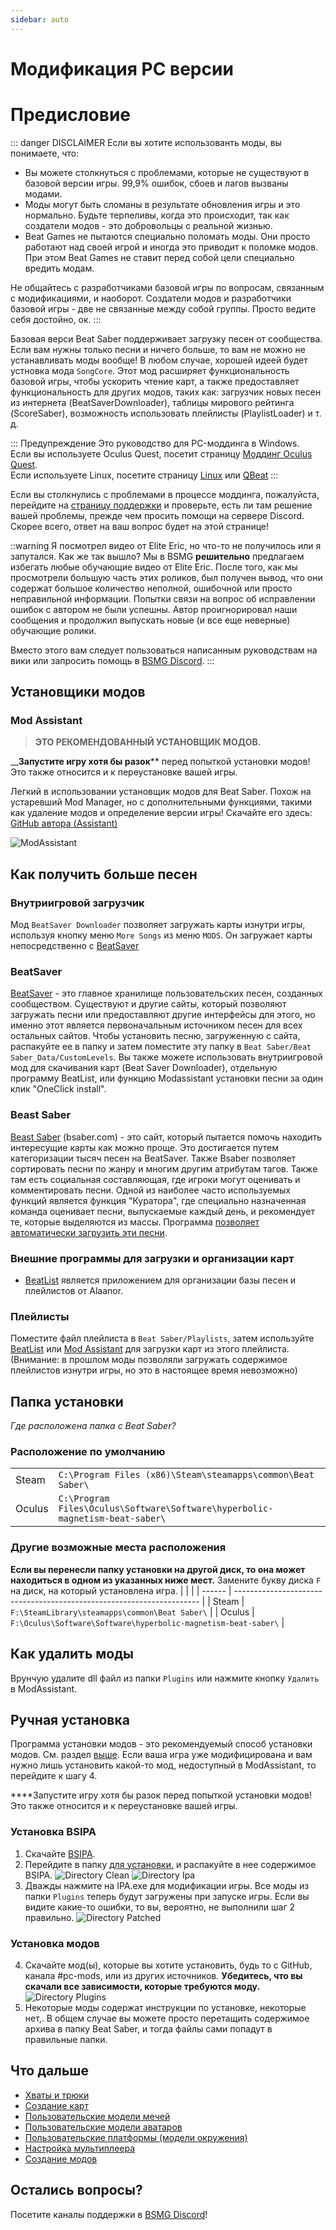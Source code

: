 ```yaml
---
sidebar: auto
---
```


# Модификация PC версии
# Предисловие

::: danger DISCLAIMER Если вы хотите использованть моды, вы понимаете, что:
- Вы можете столкнуться с проблемами, которые не существуют в базовой версии игры. 99,9% ошибок, сбоев и лагов вызваны модами.
- Моды могут быть сломаны в результате обновления игры и это нормально. Будьте терпеливы, когда это происходит, так как создатели модов - это добровольцы с реальной жизнью.
- Beat Games не пытаются специально поломать моды. Они просто работают над своей игрой и иногда это приводит к поломке модов. При этом Beat Games не ставит перед собой цели специально вредить модам.

Не общайтесь с разработчиками базовой игры по вопросам, связанным с модификациями, и наоборот. Создатели модов и разработчики базовой игры - две не связанные между собой группы. Просто ведите себя достойно, ок. :::

Базовая верси Beat Saber поддерживает загрузку песен от сообщества. Если вам нужны только песни и ничего больше, то вам не можно не устанавливать моды вообще! В любом случае, хорошей идеей будет устновка мода `SongCore`. Этот мод расширяет функциональность базовой игры, чтобы ускорить чтение карт, а также предоставляет функциональность для других модов, таких как: загрузчик новых песен из интернета (BeatSaverDownloader), таблицы мирового рейтинга (ScoreSaber), возможность использовать плейлисты (PlaylistLoader) и т. д.

::: Предупреждение Это руководство для PC-моддинга в Windows.  
Если вы используете Oculus Quest, посетит страницу [Моддинг Oculus Quest](/quest-modding.md).  
Если используете Linux, посетите страницу [Linux](/modding/linux.md) или [QBeat](https://github.com/geefr/beatsaber-linux-goodies/blob/master/README.md) :::

Если вы столкнулись с проблемами в процессе моддинга, пожалуйста, перейдите на [страницу поддержки](./support) и проверьте, есть ли там решение вашей проблемы, прежде чем просить помощи на сервере Discord. Скорее всего, ответ на ваш вопрос будет на этой странице!

::warning Я посмотрел видео от Elite Eric, но что-то не получилось или я запутался. Как же так вышло? Мы в BSMG **решительно** предлагаем избегать любые обучающие видео от Elite Eric. После того, как мы просмотрели большую часть этих роликов, был получен вывод, что они содержат большое количество неполной, ошибочной или просто неправильной информации. Попытки связи на вопрос об исправлении ошибок с автором не были успешны. Автор проигнорировал наши сообщения и продолжил выпускать новые (и все еще неверные) обучающие ролики.

Вместо этого вам следует пользоваться написанным руководствам на вики или запросить помощь в [BSMG Discord](https://discord.gg/beatsabermods). :::

## Установщики модов
### Mod Assistant
> **ЭТО РЕКОМЕНДОВАННЫЙ УСТАНОВЩИК МОДОВ.**

__**Запустите игру хотя бы разок**** перед попыткой установки модов! Это также относится и к переустановке вашей игры.

Легкий в использовании установщик модов для Beat Saber. Похож на устаревший Mod Manager, но с дополнительными функциями, такими как удаление модов и определение версии игры! Скачайте его здесь: [GitHub автора (Assistant)](https://github.com/Assistant/ModAssistant/releases/latest)

![ModAssistant](~@images/beginners-guide/modassistant.png)

## Как получить больше песен
### Внутриигровой загрузчик
Мод `BeatSaver Downloader` позволяет загружать карты изнутри игры, используя кнопку меню `More Songs` из меню `MODS`. Он загружает карты непосредственно с [BeatSaver](https://beatsaver.com)

### BeatSaver
[BeatSaver](https://beatsaver.com) - это главное хранилище пользовательских песен, созданных сообществом. Существуют и другие сайты, который позволяют загружать песни или предоставляют другие интерфейсы для этого, но именно этот является первоначальным источником песен для всех остальных сайтов. Чтобы установить песню, загруженную с сайта, распакуйте ее в папку и затем поместите эту папку в `Beat Saber/Beat Saber_Data/CustomLevels`.  Вы также можете использовать внутриигровой мод для скачивания карт (Beat Saver Downloader), отдельную программу BeatList, или функцию Modassistant установки песни за один клик "OneClick install".

### Beast Saber
[Beast Saber](https://www.bsaber.com) (bsaber.com) - это сайт, который пытается помочь находить интересущие карты как можно проще. Это достигается путем категоризации тысяч песен на BeatSaver. Также Bsaber позволяет сортировать песни по жанру и многим другим атрибутам тагов. Также там есть социальная составляющая, где игроки могут оценивать и комментировать песни. Одной из наиболее часто используемых функций является функция "Куратора", где специально назначенная команда оценивает песни, выпускаемые каждый день, и рекомендует те, которые выделяются из массы. Программа [ позволяет автоматически загрузить эти песни](https://bsaber.com/beatsync/).

### Внешние программы для загрузки и организации карт
* [BeatList](https://github.com/Alaanor/beatlist) является приложением для организации базы песен и плейлистов от Alaanor.

### Плейлисты
Поместите файл плейлиста в `Beat Saber/Playlists`, затем используйте [BeatList](https://github.com/Alaanor/beatlist) или [Mod Assistant](https://github.com/Assistant/ModAssistant) для загрузки карт из этого плейлиста. (Внимание: в прошлом моды позволяли загружать содержимое плейлистов изнутри игры, но это в настоящее время невозможно)

## Папка установки
_Где расположена папка с Beat Saber?_

### Расположение по умолчанию
|        |                                                                                      |
| ------ | ------------------------------------------------------------------------------------ |
| Steam  | `C:\Program Files (x86)\Steam\steamapps\common\Beat Saber\`                  |
| Oculus | `C:\Program Files\Oculus\Software\Software\hyperbolic-magnetism-beat-saber\` |

### Другие возможные места расположения
**Если вы перенесли папку установки на другой диск, то она может находиться в одном из указанных ниже мест.** Замените букву диска `F` на диск, на который установлена игра.
|        |                                                                       |
| ------ | --------------------------------------------------------------------- |
| Steam  | `F:\SteamLibrary\steamapps\common\Beat Saber\`                 |
| Oculus | `F:\Oculus\Software\Software\hyperbolic-magnetism-beat-saber\` |

## Как удалить моды
Врунчую удалите dll файл из папки `Plugins` или нажмите кнопку `Удалить` в ModAssistant.

## Ручная установка
Программа установки модов - это рекомендуемый способ установки модов. См. раздел [выше](#installers). Если ваша игра уже модифицирована и вам нужно лишь установить какой-то мод, недоступный в ModAssistant, то перейдите к шагу 4.

****Запустите игру хотя бы разок перед попыткой установки модов! Это также относится и к переустановке вашей игры.
### Установка BSIPA
1. Скачайте [BSIPA](https://github.com/bsmg/BeatSaber-IPA-Reloaded/releases).
2. Перейдите в папку [для установки.](#install-folder) и распакуйте в нее содержимое BSIPA. ![Directory Clean](~@images/beginners-guide/directory-clean.png "Directory Clean") ![Directory Ipa](~@images/beginners-guide/directory-ipa.png "Directory Ipa")
3. Дважды нажмите на IPA.exe для модификации игры. Все моды из папки `Plugins` теперь будут загружены при запуске игры. Если вы видите какие-то ошибки, то вы, вероятно, не выполнили шаг 2 правильно. ![Directory Patched](~@images/beginners-guide/directory-patched.png "Directory Patched")

### Установка модов
4. Скачайте мод(ы), которые вы хотите установить, будь то с GitHub, канала #pc-mods, или из других источников. **Убедитесь, что вы скачали все зависимости, которые требуются моду.** ![Directory Plugins](~@images/beginners-guide/directory-plugins.png "Directory Plugins")
5. Некоторые моды содержат инструкции по установке, некоторые нет,. В общем случае вы можете просто перетащить содержимое архива в папку Beat Saber, и тогда файлы сами попадут в правильные папки.


## Что дальше
* [Хваты и трюки](./grips-and-tricks.md)
* [Создание карт](/mapping/)
* [Пользовательские модели мечей](/models/custom-sabers.md)
* [Пользовательские модели аватаров](/models/custom-avatars.md)
* [Пользовательские платформы (модели окружения)](/models/custom-platforms.md)
* [Настройка мультиплеера](https://bs.assistant.moe/Multiplayer/)
* [Создание модов](/modding/)

## Остались вопросы?
Посетите каналы поддержки в [BSMG Discord](https://discord.gg/beatsabermods)!
